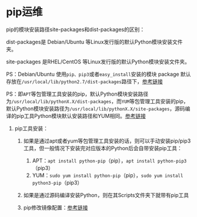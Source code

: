 # pip运维



pip的模块安装路径site-packages和dist-packages的区别：

dist-packages是 Debian/Ubuntu 等Linux发行版的默认Python模块安装文件夹。

site-packages 是RHEL/CentOS 等Linux发行版的默认Python模块安装文件夹。

PS：Debian/Ubuntu 使用`pip、pip3`或者`easy_install`安装的模块 package 默认存放在`/usr/local/lib/python2.7/dist-packages`路径下，[参考链接](https://blog.csdn.net/huiseguiji1/article/details/45111891)

PS：即`APT`等包管理工具安装的pip，默认Python模块安装路径为`/usr/local/lib/pythonX.X/dist-packages`，而`YUM`等包管理工具安装的pip，默认Python模块安装路径为`/usr/local/lib/pythonX.X/site-packages`，源码编译的pip工具Python模块默认安装路径和YUM相同。[参考链接](https://blog.csdn.net/huiseguiji1/article/details/45111891)





1. pip工具安装：
   1. 如果是通过apt或者yum等包管理工具安装的话，则可以手动安装pip/pip3工具，但一般情况下安装完对应版本的Python后会自带安装pip工具：
      1. APT：`apt install python-pip`（pip），`apt install python-pip3`（pip3）
      2. YUM：`sudo yum install python-pip`（pip），`sudo yum install python3-pip`（pip3）
   2. 如果是通过源码编译安装Python，则在其Scripts文件夹下就带有pip工具


    2. pip修改镜像配置：[参考链接](https://developer.aliyun.com/mirror/pypi?spm=a2c6h.13651102.0.0.3e221b110KOHKi)
